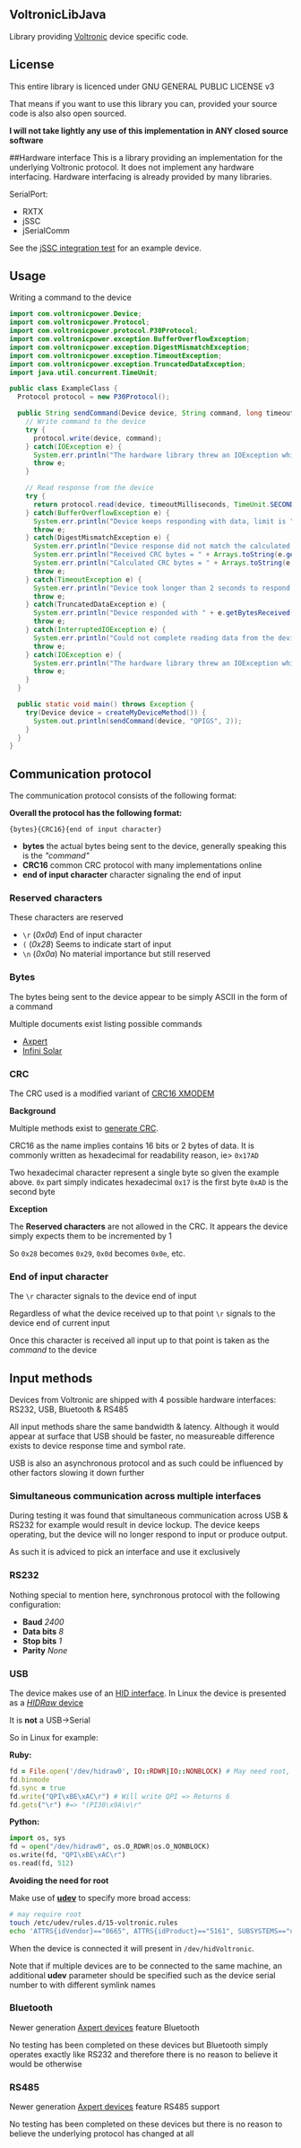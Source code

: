 ## VoltronicLibJava
Library providing [Voltronic](http://voltronicpower.com) device specific code.

## License
This entire library is licenced under GNU GENERAL PUBLIC LICENSE v3

That means if you want to use this library you can, provided your source code is also also open sourced.

**I will not take lightly any use of this implementation in ANY closed source software**

##Hardware interface
This is a library providing an implementation for the underlying Voltronic protocol.  It does not implement any hardware interfacing.  Hardware interfacing is already provided by many libraries.

SerialPort:
 - RXTX
 - jSSC
 - jSerialComm

See the [jSSC integration test](https://github.com/jvandervyver/VoltronicLibJava/blob/master/src/test/java/com/voltronicpower/integration/test/JSSCDevice.java) for an example device.

## Usage

Writing a command to the device
```java
import com.voltronicpower.Device;
import com.voltronicpower.Protocol;
import com.voltronicpower.protocol.P30Protocol;
import com.voltronicpower.exception.BufferOverflowException;
import com.voltronicpower.exception.DigestMismatchException;
import com.voltronicpower.exception.TimeoutException;
import com.voltronicpower.exception.TruncatedDataException;
import java.util.concurrent.TimeUnit;

public class ExampleClass {
  Protocol protocol = new P30Protocol();

  public String sendCommand(Device device, String command, long timeoutSeconds) throws IOException {
    // Write command to the device
    try {
      protocol.write(device, command);
    } catch(IOException e) {
      System.err.println("The hardware library threw an IOException while writing the command; " + e.getMessage());
      throw e;
    }

    // Read response from the device
    try {
      return protocol.read(device, timeoutMilliseconds, TimeUnit.SECONDS);
    } catch(BufferOverflowException e) {
      System.err.println("Device keeps responding with data, limit is " + e.getByteLimit());
      throw e;
    } catch(DigestMismatchException e) {
      System.err.println("Device response did not match the calculated CRC; " + e.getMessage());
      System.err.println("Received CRC bytes = " + Arrays.toString(e.getReceivedDigest()));
      System.err.println("Calculated CRC bytes = " + Arrays.toString(e.getCalculatedDigest()));
      throw e;
    } catch(TimeoutException e) {
      System.err.println("Device took longer than 2 seconds to respond (" + e.getNanosecondsTimeout() + " nanoseconds)");
      throw e;
    } catch(TruncatedDataException e) {
      System.err.println("Device responded with " + e.getBytesReceived() " bytes but at least " + e.getBytesExpected()" bytes were expected; " + e.getMessage());
      throw e;
    } catch(InterruptedIOException e) {
      System.err.println("Could not complete reading data from the device because the thread was interrupted by the JVM. " + e.bytesTransferred + " bytes were read before being interrupted");
      throw e;
    } catch(IOException e) {
      System.err.println("The hardware library threw an IOException while reading the response; " + e.getMessage());
      throw e;
    }
  }

  public static void main() throws Exception {
    try(Device device = createMyDeviceMethod()) {
      System.out.println(sendCommand(device, "QPIGS", 2));
    }
  }
}
```

## Communication protocol
The communication protocol consists of the following format:

**Overall the protocol has the following format:**

`{bytes}{CRC16}{end of input character}`
- **bytes** the actual bytes being sent to the device, generally speaking this is the *"command"*
- **CRC16** common CRC protocol with many implementations online
- **end of input character** character signaling the end of input

### Reserved characters
These characters are reserved
- `\r` (*0x0d*) End of input character
- `(` (*0x28*) Seems to indicate start of input
- `\n` (*0x0a*) No material importance but still reserved

### Bytes
The bytes being sent to the device appear to be simply ASCII in the form of a command

Multiple documents exist listing possible commands
 - [Axpert](https://s3-eu-west-1.amazonaws.com/osor62gd45llv5fcg47yijafsz6dcrjn/HS_MS_MSX_RS232_Protocol_20140822_after_current_upgrade.pdf)
 - [Infini Solar](https://s3-eu-west-1.amazonaws.com/osor62gd45llv5fcg47yijafsz6dcrjn/Infini_RS232_Protocol.pdf)

### CRC
The CRC used is a modified variant of [CRC16 XMODEM](https://pycrc.org/models.html#xmodem)

**Background**

Multiple methods exist to [generate CRC](https://en.wikipedia.org/wiki/Computation_of_cyclic_redundancy_checks).

CRC16 as the name implies contains 16 bits or 2 bytes of data.
It is commonly written as hexadecimal for readability reason, ie> `0x17AD`

Two hexadecimal character represent a single byte so given the example above.
`0x` part simply indicates hexadecimal
`0x17` is the first byte
`0xAD` is the second byte

**Exception**

The **Reserved characters** are not allowed in the CRC.
It appears the device simply expects them to be incremented by 1

So `0x28` becomes `0x29`, `0x0d` becomes `0x0e`, etc.

### End of input character
The `\r` character signals to the device end of input

Regardless of what the device received up to that point `\r` signals to the device end of current input

Once this character is received all input up to that point is taken as the *command* to the device

## Input methods
Devices from Voltronic are shipped with 4 possible hardware interfaces: RS232, USB, Bluetooth & RS485

All input methods share the same bandwidth & latency.
Although it would appear at surface that USB should be faster, no measureable difference exists to device response time and symbol rate.

USB is also an asynchronous protocol and as such could be influenced by other factors slowing it down further

### Simultaneous communication across multiple interfaces
During testing it was found that simultaneous communication across USB & RS232 for example would result in device lockup.
The device keeps operating, but the device will no longer respond to input or produce output.

As such it is adviced to pick an interface and use it exclusively

### RS232
Nothing special to mention here, synchronous protocol with the following configuration:
- **Baud** *2400*
- **Data bits** *8*
- **Stop bits** *1*
- **Parity** *None*

### USB
The device makes use of an [HID interface](https://en.wikipedia.org/wiki/USB_human_interface_device_class).
In Linux the device is presented as a [*HIDRaw* device](https://www.kernel.org/doc/Documentation/hid/hidraw.txt)

It is **not** a USB->Serial

So in Linux for example:

**Ruby:**
```ruby
fd = File.open('/dev/hidraw0', IO::RDWR|IO::NONBLOCK) # May need root, or make the file 666 using udev rules
fd.binmode
fd.sync = true
fd.write("QPI\xBE\xAC\r") # Will write QPI => Returns 6
fd.gets("\r") #=> "(PI30\x9A\v\r"
```

**Python:**
```python
import os, sys
fd = open("/dev/hidraw0", os.O_RDWR|os.O_NONBLOCK)
os.write(fd, "QPI\xBE\xAC\r")
os.read(fd, 512)
```

**Avoiding the need for root**

Make use of [**udev**](https://wiki.debian.org/udev) to specify more broad access:

```bash
# may require root
touch /etc/udev﻿/rules.d/15-voltronic.rules
echo 'ATTRS{idVendor}=="0665", ATTRS{idProduct}=="5161", SUBSYSTEMS=="usb", ACTION=="add", MODE="0666", SYMLINK+="hidVoltronic"' > /etc/udev﻿/rules.d/15-voltronic.rules
```

When the device is connected it will present in `/dev/hidVoltronic`.

Note that if multiple devices are to be connected to the same machine, an additional **udev** parameter should be specified such as the device serial number to with different symlink names

### Bluetooth
Newer generation [Axpert devices](http://voltronicpower.com/en-US/Product/Detail/Axpert-King-3KVA-5KVA) feature Bluetooth

No testing has been completed on these devices but Bluetooth simply operates exactly like RS232 and therefore there is no reason to believe it would be otherwise

### RS485
Newer generation [Axpert devices](http://voltronicpower.com/en-US/Product/Detail/Axpert-King-3KVA-5KVA) feature RS485 support

No testing has been completed on these devices but there is no reason to believe the underlying protocol has changed at all
